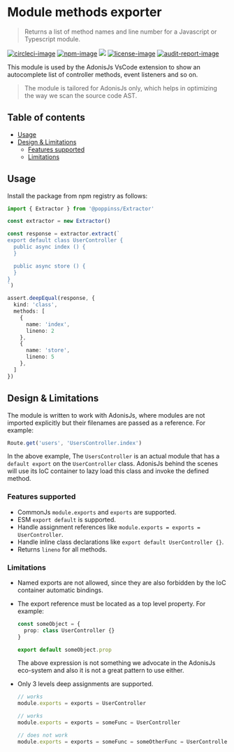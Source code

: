 # Module methods exporter
> Returns a list of method names and line number for a Javascript or Typescript module. 

[![circleci-image]][circleci-url] [![npm-image]][npm-url] ![][typescript-image] [![license-image]][license-url] [![audit-report-image]][audit-report-url]

This module is used by the AdonisJs VsCode extension to show an autocomplete list of controller methods, event listeners and so on.

> The module is tailored for AdonisJs only, which helps in optimizing the way we scan the source code AST.

<!-- START doctoc generated TOC please keep comment here to allow auto update -->
<!-- DON'T EDIT THIS SECTION, INSTEAD RE-RUN doctoc TO UPDATE -->
## Table of contents

- [Usage](#usage)
- [Design & Limitations](#design--limitations)
  - [Features supported](#features-supported)
  - [Limitations](#limitations)

<!-- END doctoc generated TOC please keep comment here to allow auto update -->

## Usage
Install the package from npm registry as follows:

```ts
import { Extractor } from '@poppinss/Extractor'

const extractor = new Extractor()

const response = extractor.extract(`
export default class UserController {
  public async index () {
  }

  public async store () {
  }
}
`)

assert.deepEqual(response, {
  kind: 'class',
  methods: [
    {
      name: 'index',
      lineno: 2
    },
    {
      name: 'store',
      lineno: 5
    },    
  ]
})
```

## Design & Limitations

The module is written to work with AdonisJs, where modules are not imported explicitly but their filenames are passed as a reference. For example:

```ts
Route.get('users', 'UsersController.index')
```

In the above example, The `UsersController` is an actual module that has a `default export` on the `UserController` class. AdonisJs behind the scenes will use its IoC container to lazy load this class and invoke the defined method.

### Features supported

- CommonJs `module.exports` and `exports` are supported.
- ESM `export default` is supported.
- Handle assignment references like `module.exports = exports = UserController`.
- Handle inline class declarations like `export default UserController {}`.
- Returns `lineno` for all methods.

### Limitations
- Named exports are not allowed, since they are also forbidden by the IoC container automatic bindings.
- The export reference must be located as a top level property. For example:
    ```ts
    const someObject = {
      prop: class UserController {}
    }

    export default someObject.prop
    ```

    The above expression is not something we advocate in the AdonisJs eco-system and also it is not a great pattern to use either.
- Only 3 levels deep assignments are supported.
    ```ts
    // works
    module.exports = exports = UserController

    // works
    module.exports = exports = someFunc = UserController

    // does not work
    module.exports = exports = someFunc = someOtherFunc = UserController
    ```

[circleci-image]: https://img.shields.io/circleci/project/github/poppinss/module-methods-extractor/master.svg?style=for-the-badge&logo=circleci
[circleci-url]: https://circleci.com/gh/poppinss/module-methods-extractor "circleci"

[npm-image]: https://img.shields.io/npm/v/@poppinss/module-methods-extractor.svg?style=for-the-badge&logo=npm
[npm-url]: https://npmjs.org/package/@poppinss/module-methods-extractor "npm"
[typescript-image]: https://img.shields.io/badge/Typescript-294E80.svg?style=for-the-badge&logo=typescript

[license-url]: LICENSE.md
[license-image]: https://img.shields.io/github/license/poppinss/module-methods-extractor?style=for-the-badge

[audit-report-image]: https://img.shields.io/badge/-Audit%20Report-blueviolet?style=for-the-badge
[audit-report-url]: https://htmlpreview.github.io/?https://github.com/poppinss/module-methods-extractor/blob/develop/npm-audit.html "audit-report"
